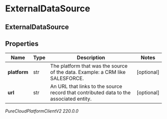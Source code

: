# ExternalDataSource

## ExternalDataSource

## Properties

|Name | Type | Description | Notes|
|------------ | ------------- | ------------- | -------------|
| **platform** | str | The platform that was the source of the data.  Example: a CRM like SALESFORCE. | [optional] |
| **url** | str | An URL that links to the source record that contributed data to the associated entity. | [optional] |



_PureCloudPlatformClientV2 220.0.0_
